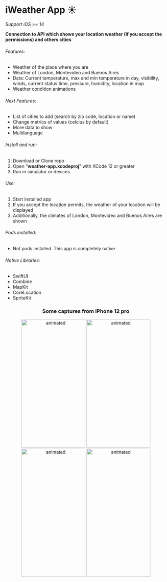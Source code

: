 # iWeather App :sunny:
*Support iOS >= 14*

__Connection to API which shows your location weather (If you accept the permissions) and others cities__

###### Features:
- Weather of the place where you are
- Weather of London, Montevideo and Buenos Aires
- Data: Current temperature, max and min temperature in day, visibility, winds, current status time, pressure, humidity, location in map
- Weather condition animations

###### Next Features:
- List of cities to add (search by zip code, location or name)
- Change metrics of values (celcius by default)
- More data to show
- Multilanguage

###### Install and run:
1. Download or Clone repo
2. Open "**weather-app.xcodeproj**" with XCode 12 or greater
3. Run in simulator or devices

###### Use:
1. Start installed app
2. If you accept the location permits, the weather of your location will be displayed
3. Additionally, the climates of London, Montevideo and Buenos Aires are shown

###### Pods installed:
- Not pods installed. This app is completely native

###### Native Libraries:
- SwiftUI
- Combine
- MapKit
- CoreLocation
- SpriteKit

<h3 align="center">Some captures from iPhone 12 pro</h3>
<p align="center">
    <img src="https://user-images.githubusercontent.com/50756810/137085691-f585f40e-21c6-4686-99d7-c65e022259e5.PNG" alt="animated" width="200" height="400"/>
    <img src="https://user-images.githubusercontent.com/50756810/137085825-a045cfd7-7a69-4e65-8fae-251442a53fba.PNG" alt="animated" width="200" height="400"/>
    <img src="https://user-images.githubusercontent.com/50756810/137085845-2b1e3707-8ab7-47c7-85ac-8756a11c48a3.PNG" alt="animated" width="200" height="400"/>
    <img src="https://user-images.githubusercontent.com/50756810/137085849-5bc8464a-2cd6-4715-a6d8-62dc66f28252.PNG" alt="animated" width="200" height="400"/>
</p>
